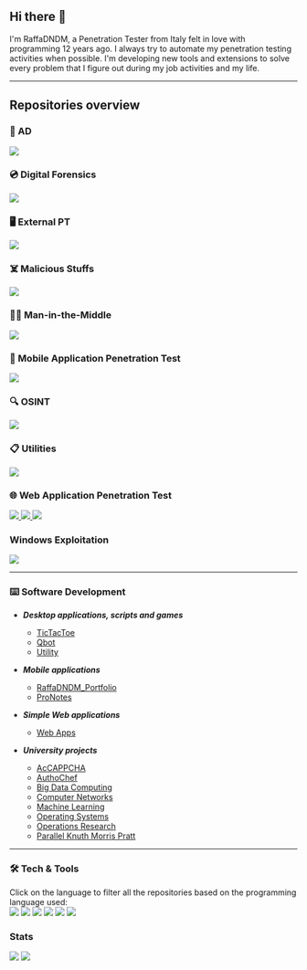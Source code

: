 ## Hi there 👋

I'm RaffaDNDM, a Penetration Tester from Italy felt in love with programming 12 years ago. I always try to automate my penetration testing activities when possible.
I'm developing new tools and extensions to solve every problem that I figure out during my job activities and my life.

---

## Repositories overview
### 🌲 AD
<a href="https://github.com/RaffaDNDM/AD">
<picture>
  <source
    srcset="https://github-readme-stats.vercel.app/api/pin/?username=RaffaDNDM&repo=AD&theme=dark&token=0"
    media="(prefers-color-scheme: dark)"
  />
  <source
    srcset="https://github-readme-stats.vercel.app/api/pin/?username=RaffaDNDM&repo=AD&theme=light&token=0"
    media="(prefers-color-scheme: light), (prefers-color-scheme: no-preference)"
  />
  <img src="https://github-readme-stats.vercel.app/api/pin/?username=RaffaDNDM&repo=AD&theme=light&token=0" />
</picture>
</a>

### 💿 Digital Forensics
<a href="https://github.com/RaffaDNDM/Digital-Forensics">
<picture>
  <source
    srcset="https://github-readme-stats.vercel.app/api/pin/?username=RaffaDNDM&repo=Digital-Forensics&theme=dark&token=0"
    media="(prefers-color-scheme: dark)"
  />
  <source
    srcset="https://github-readme-stats.vercel.app/api/pin/?username=RaffaDNDM&repo=Digital-Forensics&theme=light&token=0"
    media="(prefers-color-scheme: light), (prefers-color-scheme: no-preference)"
  />
  <img src="https://github-readme-stats.vercel.app/api/pin/?username=RaffaDNDM&repo=Digital-Forensics&theme=light&token=0" />
</picture>
</a>

### 🖥 External PT
<a href="https://github.com/RaffaDNDM/External-PT">
<picture>
  <source
    srcset="https://github-readme-stats.vercel.app/api/pin/?username=RaffaDNDM&repo=External-PT&theme=dark&token=0"
    media="(prefers-color-scheme: dark)"
  />
  <source
    srcset="https://github-readme-stats.vercel.app/api/pin/?username=RaffaDNDM&repo=External-PT&theme=light&token=0"
    media="(prefers-color-scheme: light), (prefers-color-scheme: no-preference)"
  />
  <img src="https://github-readme-stats.vercel.app/api/pin/?username=RaffaDNDM&repo=External-PT&theme=light&token=0" />
</picture>
</a>

### ☠️ Malicious Stuffs
<a href="https://github.com/RaffaDNDM/Malicious-Stuffs">
<picture>
  <source
    srcset="https://github-readme-stats.vercel.app/api/pin/?username=RaffaDNDM&repo=Malicious-Stuffs&theme=dark&token=0"
    media="(prefers-color-scheme: dark)"
  />
  <source
    srcset="https://github-readme-stats.vercel.app/api/pin/?username=RaffaDNDM&repo=Malicious-Stuffs&theme=light&token=0"
    media="(prefers-color-scheme: light), (prefers-color-scheme: no-preference)"
  />
  <img src="https://github-readme-stats.vercel.app/api/pin/?username=RaffaDNDM&repo=Malicious-Stuffs&theme=light&token=0" />
</picture>
</a>

### 👨‍💻 Man-in-the-Middle
<a href="https://github.com/RaffaDNDM/MitM">
<picture>
  <source
    srcset="https://github-readme-stats.vercel.app/api/pin/?username=RaffaDNDM&repo=MitM&theme=dark&token=0"
    media="(prefers-color-scheme: dark)"
  />
  <source
    srcset="https://github-readme-stats.vercel.app/api/pin/?username=RaffaDNDM&repo=MitM&theme=light&token=0"
    media="(prefers-color-scheme: light), (prefers-color-scheme: no-preference)"
  />
  <img src="https://github-readme-stats.vercel.app/api/pin/?username=RaffaDNDM&repo=MitM&theme=light&token=0" />
</picture>
</a>

### 📱 Mobile Application Penetration Test
<a href="https://github.com/RaffaDNDM/MAPT">
<picture>
  <source
    srcset="https://github-readme-stats.vercel.app/api/pin/?username=RaffaDNDM&repo=MAPT&theme=dark&token=0"
    media="(prefers-color-scheme: dark)"
  />
  <source
    srcset="https://github-readme-stats.vercel.app/api/pin/?username=RaffaDNDM&repo=MAPT&theme=light&token=0"
    media="(prefers-color-scheme: light), (prefers-color-scheme: no-preference)"
  />
  <img src="https://github-readme-stats.vercel.app/api/pin/?username=RaffaDNDM&repo=MAPT&theme=light&token=0" />
</picture>
</a>

### 🔍 OSINT
<a href="https://github.com/RaffaDNDM/OSINT">
<picture>
  <source
    srcset="https://github-readme-stats.vercel.app/api/pin/?username=RaffaDNDM&repo=OSINT&theme=dark&cache_seconds=0"
    media="(prefers-color-scheme: dark)"
  />
  <source
    srcset="https://github-readme-stats.vercel.app/api/pin/?username=RaffaDNDM&repo=OSINT&theme=light&cache_seconds=0"
    media="(prefers-color-scheme: light), (prefers-color-scheme: no-preference)"
  />
  <img src="https://github-readme-stats.vercel.app/api/pin/?username=RaffaDNDM&repo=OSINT&theme=light&cache_seconds=0" />
</picture>
</a>

### 📋 Utilities
<a href="https://github.com/RaffaDNDM/Report-Utilities">
<picture>
  <source
    srcset="https://github-readme-stats.vercel.app/api/pin/?username=RaffaDNDM&repo=Report%2dUtilities&theme=dark&token=0"
    media="(prefers-color-scheme: dark)"
  />
  <source
    srcset="https://github-readme-stats.vercel.app/api/pin/?username=RaffaDNDM&repo=Report%2dUtilities&theme=light&token=0"
    media="(prefers-color-scheme: light), (prefers-color-scheme: no-preference)"
  />
  <img src="https://github-readme-stats.vercel.app/api/pin/?username=RaffaDNDM&repo=Report%2dUtilities&theme=light&token=0" />
</picture>
</a>

### 🌐 Web Application Penetration Test
<a href="https://github.com/RaffaDNDM/Burp-extensions">
<picture>
  <source
    srcset="https://github-readme-stats.vercel.app/api/pin/?username=RaffaDNDM&repo=Burp-extensions&theme=dark&token=0"
    media="(prefers-color-scheme: dark)"
  />
  <source
    srcset="https://github-readme-stats.vercel.app/api/pin/?username=RaffaDNDM&repo=Burp-extensions&theme=light&token=0"
    media="(prefers-color-scheme: light), (prefers-color-scheme: no-preference)"
  />
  <img src="https://github-readme-stats.vercel.app/api/pin/?username=RaffaDNDM&repo=Burp-extensions&theme=light&token=0" />
</picture>
</a>
<a href="https://github.com/RaffaDNDM/Browser-Extensions">
<picture>
  <source
    srcset="https://github-readme-stats.vercel.app/api/pin/?username=RaffaDNDM&repo=Browser-Extensions&theme=dark&token=0"
    media="(prefers-color-scheme: dark)"
  />
  <source
    srcset="https://github-readme-stats.vercel.app/api/pin/?username=RaffaDNDM&repo=Browser-Extensions&theme=light&token=0"
    media="(prefers-color-scheme: light), (prefers-color-scheme: no-preference)"
  />
  <img src="https://github-readme-stats.vercel.app/api/pin/?username=RaffaDNDM&repo=Browser-Extensions&theme=light&token=0" />
</picture>
</a>
<a href="https://github.com/RaffaDNDM/WAPT">
<picture>
  <source
    srcset="https://github-readme-stats.vercel.app/api/pin/?username=RaffaDNDM&repo=WAPT&theme=dark&token=0"
    media="(prefers-color-scheme: dark)"
  />
  <source
    srcset="https://github-readme-stats.vercel.app/api/pin/?username=RaffaDNDM&repo=WAPT&theme=light&token=0"
    media="(prefers-color-scheme: light), (prefers-color-scheme: no-preference)"
  />
  <img src="https://github-readme-stats.vercel.app/api/pin/?username=RaffaDNDM&repo=WAPT&theme=light&token=0" />
</picture>
</a>

###  Windows Exploitation
<a href="https://github.com/RaffaDNDM/Windows-Exploit-Development">
<picture>
  <source
    srcset="https://github-readme-stats.vercel.app/api/pin/?username=Windows-Exploit-Development&repo=WAPT&theme=dark&token=0"
    media="(prefers-color-scheme: dark)"
  />
  <source
    srcset="https://github-readme-stats.vercel.app/api/pin/?username=RaffaDNDM&repo=Windows-Exploit-Development&theme=light&token=0"
    media="(prefers-color-scheme: light), (prefers-color-scheme: no-preference)"
  />
  <img src="https://github-readme-stats.vercel.app/api/pin/?username=RaffaDNDM&repo=Windows-Exploit-Development&theme=light&token=0" />
</picture>
</a>

---

### ⌨️ Software Development
- _**Desktop applications, scripts and games**_
  - [TicTacToe](https://github.com/RaffaDNDM/TicTacToe)
  - [Qbot](https://github.com/RaffaDNDM/Qbot)
  - [Utility](https://github.com/RaffaDNDM/Utility)

- _**Mobile applications**_
  - [RaffaDNDM_Portfolio](https://github.com/RaffaDNDM/RaffaDNDM_Portfolio)
  - [ProNotes](https://github.com/RaffaDNDM/ProNotes)

- _**Simple Web applications**_
  - [Web Apps](https://github.com/RaffaDNDM/Web-Apps)

- _**University projects**_
  - [AcCAPPCHA](https://github.com/RaffaDNDM/AcCAPPCHA)
  - [AuthoChef](https://github.com/RaffaDNDM/AutoChef)
  - [Big Data Computing](https://github.com/RaffaDNDM/Big-Data-Computing)
  - [Computer Networks](https://github.com/RaffaDNDM/Computer-Networks)
  - [Machine Learning](https://github.com/RaffaDNDM/Machine-Learning)
  - [Operating Systems](https://github.com/RaffaDNDM/Operating-Systems)
  - [Operations Research](https://github.com/RaffaDNDM/Operations-Research-2)
  - [Parallel Knuth Morris Pratt](https://github.com/RaffaDNDM/Parallel-Knuth-Morris-Pratt)

---

### 🛠️ Tech & Tools
Click on the language to filter all the repositories based on the programming language used:<br>
[<img src="https://img.shields.io/badge/c-%2300599C.svg?style=for-the-badge&logo=c&logoColor=white" />](https://github.com/search?q=owner%3ARaffaDNDM+language%3AC+&type=repository)
[<img src="https://img.shields.io/badge/c++-%2300599C.svg?style=for-the-badge&logo=c%2B%2B&logoColor=white" />](https://github.com/search?q=owner%3ARaffaDNDM+Computer&type=repositories)
[<img src="https://img.shields.io/badge/Java-ED8B00?style=for-the-badge&logo=openjdk&logoColor=white" />](https://github.com/search?q=owner%3ARaffaDNDM+language%3AJava+&type=repository)
[<img src="https://img.shields.io/badge/python-3670A0?style=for-the-badge&logo=python&logoColor=ffdd54" />](https://github.com/search?q=owner%3ARaffaDNDM+language%3APython+&type=repository)
[<img src="https://img.shields.io/badge/javascript-%23323330.svg?style=for-the-badge&logo=javascript&logoColor=%23F7DF1E" />](https://github.com/search?q=owner%3ARaffaDNDM+language%3AJavascript+&type=repositories)
[<img src="https://img.shields.io/badge/PHP-777BB4?logo=php&logoColor=white&style=for-the-badge" />](https://github.com/search?q=owner%3ARaffaDNDM+language%3APHP+&type=repositories)

### Stats
<picture>
  <source srcset="https://github-readme-stats.vercel.app/api/top-langs/?username=RaffaDNDM&hide_border=true&hide=html%2Cyara%2Cmakefile%2Cjupyter%20notebook&layout=donut&theme=dark&token=1" media="(prefers-color-scheme: dark)" >
  <source srcset="https://github-readme-stats.vercel.app/api/top-langs/?username=RaffaDNDM&hide_border=true&hide=html%2Cyara%2Cmakefile%2Cjupyter%20notebook&layout=donut&theme=light&token=1" media="(prefers-color-scheme: light)" >
  <img src="https://github-readme-stats.vercel.app/api/top-langs/?username=RaffaDNDM&hide_border=true&hide=html,yara,makefile,jupyter%20notebook&layout=donut&theme=light&token=1" />
</picture>

<picture>
  <source
    srcset="https://github-readme-stats.vercel.app/api?username=RaffaDNDM&hide_border=true&rank_icon=percentile&include_all_commits=true&theme=dark&token=1"
    media="(prefers-color-scheme: dark)"
  />
  <source
    srcset="https://github-readme-stats.vercel.app/api?username=RaffaDNDM&hide_border=true&rank_icon=percentile&include_all_commits=true&theme=light&token=1"
    media="(prefers-color-scheme: light), (prefers-color-scheme: no-preference)"
  />
  <img src="https://github-readme-stats.vercel.app/api?username=RaffaDNDM&hide_border=true&rank_icon=percentile&include_all_commits=true&theme=light&token=1" />
</picture>
